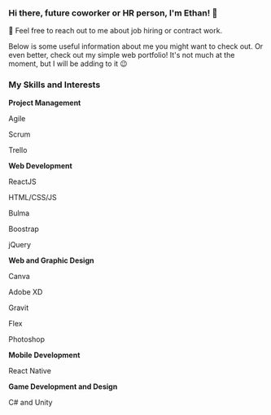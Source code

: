 ### Hi there, future coworker or HR person, I'm Ethan! 👋

💬 Feel free to reach out to me about job hiring or contract work.

Below is some useful information about me you might want to check out. Or even better, check out my simple web portfolio! It's not much at the moment, but I will be adding to it :wink:

### My Skills and Interests

**Project Management**

Agile

Scrum

Trello

**Web Development**

ReactJS

HTML/CSS/JS

Bulma

Boostrap

jQuery

**Web and Graphic Design**

Canva

Adobe XD

Gravit

Flex

Photoshop

**Mobile Development**

React Native

**Game Development and Design**

C# and Unity


<!--
**TomRich01/TomRich01** is a ✨ _special_ ✨ repository because its `README.md` (this file) appears on your GitHub profile.

Here are some ideas to get you started:

- 🔭 I’m currently working on ...
- 🌱 I’m currently learning ...
- 👯 I’m looking to collaborate on ...
- 🤔 I’m looking for help with ...
- 💬 Ask me about ...
- 📫 How to reach me: ...
- 😄 Pronouns: ...
- ⚡ Fun fact: ...
-->
